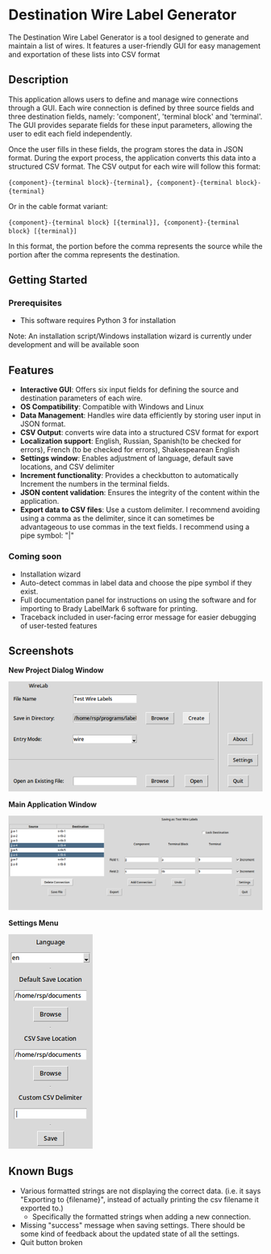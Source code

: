 # Destination Wire Label Generator

The Destination Wire Label Generator is a tool designed to generate and maintain a list of wires. It features a user-friendly GUI for easy management and exportation of these lists into CSV format

## Description

This application allows users to define and manage wire connections through a GUI. Each wire connection is defined by three source fields and three destination fields, namely: 'component', 'terminal block' and 'terminal'. The GUI provides separate fields for these input parameters, allowing the user to edit each field independently.

Once the user fills in these fields, the program stores the data in JSON format. During the export process, the application converts this data into a structured CSV format. The CSV output for each wire will follow this format:

`{component}-{terminal block}-{terminal}, {component}-{terminal block}-{terminal}`

Or in the cable format variant:

`{component}-{terminal block} [{terminal}], {component}-{terminal block} [{terminal}]`

In this format, the portion before the comma represents the source while the portion after the comma represents the destination.

## Getting Started

### Prerequisites

- This software requires Python 3 for installation

Note: An installation script/Windows installation wizard is currently under development and will be available soon

## Features

- **Interactive GUI**: Offers six input fields for defining the source and destination parameters of each wire.
- **OS Compatibility**: Compatible with Windows and Linux
- **Data Management**: Handles wire data efficiently by storing user input in JSON format.
- **CSV Output**: converts wire data into a structured CSV format for export
- **Localization support**: English, Russian, Spanish(to be checked for errors), French (to be checked for errors), Shakespearean English
- **Settings window**: Enables adjustment of language, default save locations, and CSV delimiter
- **Increment functionality**: Provides a checkbutton to automatically Increment the numbers in the terminal fields.
- **JSON content validation**: Ensures the integrity of the content within the application.
- **Export data to CSV files**: Use a custom delimiter. I recommend avoiding using a comma as the delimiter, since it can sometimes be advantageous to use commas in the text fields. I recommend using a pipe symbol: "|"

### Coming soon

- Installation wizard
- Auto-detect commas in label data and choose the pipe symbol if they exist.
- Full documentation panel for instructions on using the software and for importing to Brady LabelMark 6 software for printing.
- Traceback included in user-facing error message for easier debugging of user-tested features

## Screenshots

**New Project Dialog Window**

![New Project Dialog Window](https://github.com/voidfemme/label_wires/blob/main/data/Screenshots/NewProjectDialogScreen.png)

**Main Application Window**

![Main Application Window](https://github.com/voidfemme/label_wires/blob/main/data/Screenshots/MainApplicationWindow.png)

**Settings Menu**

![Settings Window](https://github.com/voidfemme/label_wires/blob/main/data/Screenshots/SettingsWindow.png)

## Known Bugs

- Various formatted strings are not displaying the correct data. (i.e. it says "Exporting to {filename}", instead of actually printing the csv filename it exported to.)
    - Specifically the formatted strings when adding a new connection.
- Missing "success" message when saving settings. There should be some kind of feedback about the updated state of all the settings.
- Quit button broken

